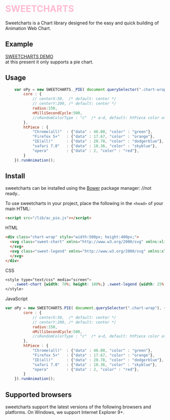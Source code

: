 <span style='color:#FFBAD2;'>SWEETCHARTS</span>
============

Sweetcharts is a Chart library designed for the easy and quick building of Animation Web Chart.

## Example
[SWEETCHARTS DEMO](http://git.io/hV6X) <br />
at this present it only supports a pie chart.


## Usage
```javascript
	var oPy = new SWEETCHARTS._PIE( document.querySelector(".chart-wrap"), {
		core : {
			// centerX:50,  /* default: center */
			// centerY:200, /* default: center */
			radius:150,
			nMilliSecondCycle:500,
			//sRandomColorType : "c"  /* a~d, default: htPiece color attribute */
		}, 
		htPiece : {
			"Chrome(all)"  : {"data" : 46.08, "color" : "green"},
			"Firefox 5+"   : {"data" : 17.67, "color" : "orange"},
			"IE(all)"      : {"data" : 20.78, "color" : "dodgerblue"},
			"safari 7.0"   : {"data" : 10.36, "color" : "skyblue"},
			"opera"        : {"data" : 2, "color" : "red"},
		}
	}).runAnimation();
```

## Install

sweetcharts can be installed using the [Bower](http://bower.io) package manager:
//not ready..


To use sweetcharts in your project, place the following in the `<head>` of your main HTML:
```html
<script src="/lib/ac_pie.js"></script>
```

HTML
```html
<div class="chart-wrap" style="width:500px; height:400px;">
  <svg class="sweet-chart" xmlns="http://www.w3.org/2000/svg" xmlns:xlink="http://www.w3.org/1999/xlink">
  </svg> 
  <svg class="sweet-legend" xmlns="http://www.w3.org/2000/svg" xmlns:xlink="http://www.w3.org/1999/xlink">
  </svg>
</div>
```

CSS
```css
<style type="text/css" media="screen">
	.sweet-chart {width: 70%; height: 100%;} .sweet-legend {width: 25%; height: 100%;}
</style>
```

JavaScript
```javascript 
var oPy = new SWEETCHARTS.PIE( document.querySelector(".chart-wrap"), {
		core : {
			// centerX:50,  /* default: center */
			// centerY:200, /* default: center */
			radius:150,
			nMilliSecondCycle:500,
			//sRandomColorType : "c"  /* a~d, default: htPiece color attribute */
		}, 
		htPiece : {
			"Chrome(all)"  : {"data" : 46.08, "color" : "green"},
			"Firefox 5+"   : {"data" : 17.67, "color" : "orange"},
			"IE(all)"      : {"data" : 20.78, "color" : "dodgerblue"},
			"safari 7.0"   : {"data" : 10.36, "color" : "skyblue"},
			"opera"        : {"data" : 2, "color" : "red"},
		}
	}).runAnimation();
```

## Supported browsers
sweetcharts support the latest versions of the following browsers and platforms. On Windows, we support Internet Explorer 9+.

